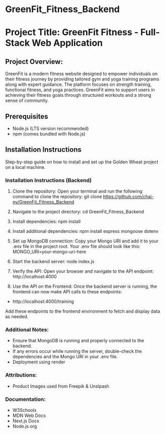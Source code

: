 # GreenFit_Fitness_Backend

# Project Title: GreenFit Fitness - Full-Stack Web Application

## Project Overview:

GreenFit is a modern fitness website designed to empower individuals on their fitness journey by providing tailored gym and yoga training programs along with expert guidance. The platform focuses on strength training, functional fitness, and yoga practices. GreenFit aims to support users in achieving their fitness goals through structured workouts and a strong sense of community.

## Prerequisites

- Node.js (LTS version recommended)
- npm (comes bundled with Node.js)

## Installation Instructions

Step-by-step guide on how to install and set up the Golden Wheat project on a local machine.

### Installation Instructions (Backend)

1. Clone the repository: Open your terminal and run the following command to clone the repository: git clone https://github.com/chai-py/GreenFit_Fitness_Backend

2. Navigate to the project directory: cd GreenFit_Fitness_Backend

3. Install dependencies: npm install

4. Install additional dependencies: npm install express mongoose dotenv

5. Set up MongoDB connection: Copy your Mongo URI and add it to your .env file in the project root. Your .env file should look like this: MONGO_URI=your-mongo-uri-here

6. Start the backend server: node index.js

7. Verify the API: Open your browser and navigate to the API endpoint: http://localhost:4000

8. Use the API on the Frontend: Once the backend server is running, the frontend can now make API calls to these endpoints:

- http://localhost:4000/training

Add these endpoints to the frontend environment to fetch and display data as needed.

### Additional Notes:

- Ensure that MongoDB is running and properly connected to the backend.
- If any errors occur while running the server, double-check the dependencies and the Mongo URI in your .env file.
- Deployment using render

### Attributions:

- Product Images used from Freepik & Unslpash

### Documentation:

- W3Schools
- MDN Web Docs
- Next.js Docs
- Node.js.org

